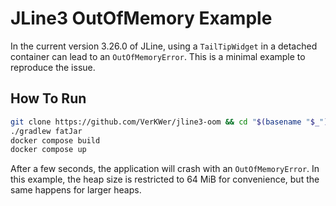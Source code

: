 # JLine3 OutOfMemory Example
In the current version 3.26.0 of JLine, using a `TailTipWidget` in a detached container can lead to an
`OutOfMemoryError`. This is a minimal example to reproduce the issue.


## How To Run
```bash
git clone https://github.com/VerKWer/jline3-oom && cd "$(basename "$_")"
./gradlew fatJar
docker compose build
docker compose up
```

After a few seconds, the application will crash with an `OutOfMemoryError`. In this example, the heap size is restricted
to 64 MiB for convenience, but the same happens for larger heaps.
